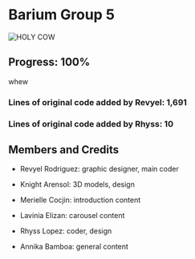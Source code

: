 
# Barium Group 5

![HOLY COW](https://media.discordapp.net/attachments/877147396449116210/934059063958990878/unknown.png)

## Progress: 100%  

whew

### Lines of original code added by Revyel: 1,691

### Lines of original code added by Rhyss: 10

## Members and Credits

- Revyel Rodriguez: graphic designer, main coder

- Knight Arensol: 3D models, design

- Merielle Cocjin: introduction content

- Lavinia Elizan: carousel content

- Rhyss Lopez: coder, design

- Annika Bamboa: general content